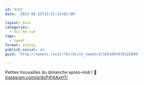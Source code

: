 ```yaml
---
id: 9243
date: '2013-08-25T15:51:23+02:00'

layout: post
categories:
  - Vis ma vie
tags:
  - tweet
format: status
publish_social: no
guid: 'http://tweets.local/?birdsite_tweet=371661087676325889'

---
```


Petites trouvailles du dimanche après-midi ! 🙂 [instagram.com/p/dcP414AxHT/](http://instagram.com/p/dcP414AxHT/)